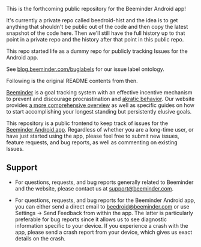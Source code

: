 This is the forthcoming public repository for the Beeminder Android app!

It's currently a private repo called beedroid-hist and the idea is to get anything that shouldn't be public out of the code and then copy the latest snapshot of the code here. Then we'll still have the full history up to that point in a private repo and the history after that point in this public repo.

This repo started life as a dummy repo for publicly tracking Issues for the Android app. 

See [blog.beeminder.com/buglabels](http://blog.beeminder.com/buglabels) for our issue label ontology.

Following is the original README contents from then.

[Beeminder](http://www.beeminder.com) is a goal tracking system with an effective incentive mechanism to prevent and discourage procrastination and [akratic behavior](https://en.wikipedia.org/wiki/Akrasia). Our website provides [a more comprehensive overview](https://www.beeminder.com/overview) as well as specific guides on how to start accomplishing your longest standing but persistently elusive goals. 

This repository is a public frontend to keep track of issues for the [Beeminder Android app](https://play.google.com/store/apps/details?id=com.beeminder.beeminder&hl=en). Regardless of whether you are a long-time user, or have just started using the app, please feel free to submit new issues, feature requests, and bug reports, as well as commenting on existing Issues.

## Support

- For questions, requests, and bug reports generally related to Beeminder and the website, please contact us at support@beeminder.com.

- For questions, requests, and bug reports for the Beeminder Android app, you can either send a direct email to beedroid@beeminder.com or use Settings &rarr; Send Feedback from within the app. The latter is particularly preferable for bug reports since it allows us to see diagnostic information specific to your device. If you experience a crash with the app, please send a crash report from your device, which gives us exact details on the crash.
